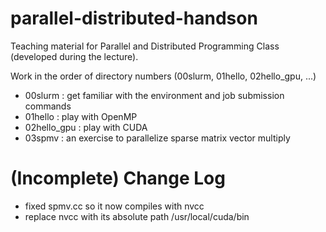 parallel-distributed-handson
==========================================

Teaching material for Parallel and Distributed Programming Class (developed during the lecture).

Work in the order of directory numbers (00slurm, 01hello, 02hello_gpu, ...)

 * 00slurm : get familiar with the environment and job submission commands
 * 01hello : play with OpenMP
 * 02hello_gpu : play with CUDA
 * 03spmv : an exercise to parallelize sparse matrix vector multiply

(Incomplete) Change Log
==========================================

 * fixed spmv.cc so it now compiles with nvcc
 * replace nvcc with its absolute path /usr/local/cuda/bin
 